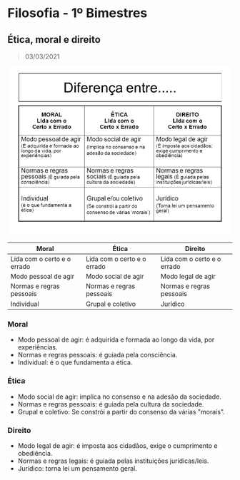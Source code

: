# Filosofia - 1º Bimestres

## Ética, moral e direito
> 03/03/2021

![tabela](./moral_etica_direito.jpg)

| Moral                       | Ética                       | Direito                     |
| --------------------------- | --------------------------- | --------------------------- |
| Lida com o certo e o errado | Lida com o certo e o errado | Lida com o certo e o errado |
| Modo pessoal de agir        | Modo social de agir         | Modo legal de agir          |
| Normas e regras pessoais    | Normas e regras pessoais    | Normas e regras pessoais    |
| Individual                  | Grupal e coletivo           | Jurídico                    |

### Moral
- Modo pessoal de agir: é adquirida e formada ao longo da vida, por experiências.
- Normas e regras pessoais: é guiada pela consciência.
- Individual: é o que fundamenta a ética.

### Ética
- Modo social de agir: implica no consenso e na adesão da sociedade.
- Normas e regras pessoais: é guiada pela cultura da sociedade.
- Grupal e coletivo: Se constrói a partir do consenso da várias "morais".

### Direito
- Modo legal de agir: é imposta aos cidadâos, exige o cumprimento e obediência.
- Normas e regras legais: é guiada pelas instituições jurídicas/leis.
- Jurídico: torna lei um pensamento geral.
